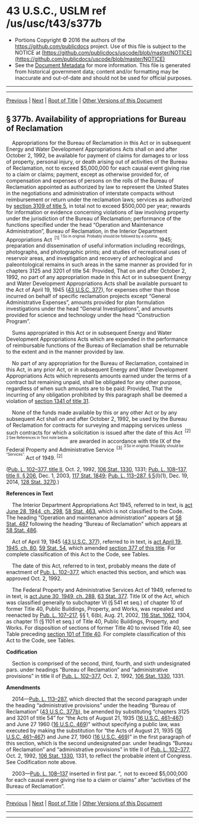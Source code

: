 ---
---

# 43 U.S.C., USLM ref /us/usc/t43/s377b

* Portions Copyright © 2016 the authors of the https://github.com/publicdocs project.
  Use of this file is subject to the NOTICE at [https://github.com/publicdocs/uscode/blob/master/NOTICE](https://github.com/publicdocs/uscode/blob/master/NOTICE)
* See the [Document Metadata](././../../../../..//README.md) for more information.
  This file is generated from historical government data; content and/or formatting may be inaccurate and out-of-date and should not be used for official purposes.

----------
----------

[Previous](./../../../../..//us/usc/t43/ch12/schI/m__us_usc_t43_s377a.md) | [Next](./../../../../..//us/usc/t43/ch12/schI/m__us_usc_t43_s378.md) | [Root of Title](./../../../../../) | [Other Versions of this Document](https://publicdocs.github.io/go/links?ns=uslm&ref=%2Fus%2Fusc%2Ft43%2Fs377b)

## § 377b. Availability of appropriations for Bureau of Reclamation

    Appropriations for the Bureau of Reclamation in this Act or in subsequent Energy and Water Development Appropriations Acts shall on and after October 2, 1992, be available for payment of claims for damages to or loss of property, personal injury, or death arising out of activities of the Bureau of Reclamation, not to exceed $5,000,000 for each causal event giving rise to a claim or claims; payment, except as otherwise provided for, of compensation and expenses of persons on the rolls of the Bureau of Reclamation appointed as authorized by law to represent the United States in the negotiations and administration of interstate compacts without reimbursement or return under the reclamation laws; services as authorized by [section 3109 of title 5][/us/usc/t5/s3109], in total not to exceed $500,000 per year; rewards for information or evidence concerning violations of law involving property under the jurisdiction of the Bureau of Reclamation; performance of the functions specified under the head “Operation and Maintenance Administration”, Bureau of Reclamation, in the Interior Department Appropriations Act  <sup>\[1\]</sup>  <sup><sup> 1 So in original. Probably should be followed by a comma. </sup></sup>  1945; preparation and dissemination of useful information including recordings, photographs, and photographic prints; and studies of recreational uses of reservoir areas, and investigation and recovery of archeological and paleontological remains in such areas in the same manner as provided for in chapters 3125 and 3201 of title 54: Provided, That on and after October 2, 1992, no part of any appropriation made in this Act or in subsequent Energy and Water Development Appropriations Acts shall be available pursuant to the Act of April 19, 1945 ([43 U.S.C. 377][/us/usc/t43/s377]), for expenses other than those incurred on behalf of specific reclamation projects except “General Administrative Expenses”, amounts provided for plan formulation investigations under the head “General Investigations”, and amounts provided for science and technology under the head “Construction Program”.

    Sums appropriated in this Act or in subsequent Energy and Water Development Appropriations Acts which are expended in the performance of reimbursable functions of the Bureau of Reclamation shall be returnable to the extent and in the manner provided by law.

    No part of any appropriation for the Bureau of Reclamation, contained in this Act, in any prior Act, or in subsequent Energy and Water Development Appropriations Acts which represents amounts earned under the terms of a contract but remaining unpaid, shall be obligated for any other purpose, regardless of when such amounts are to be paid: Provided, That the incurring of any obligation prohibited by this paragraph shall be deemed a violation of [section 1341 of title 31][/us/usc/t31/s1341].

    None of the funds made available by this or any other Act or by any subsequent Act shall on and after October 2, 1992, be used by the Bureau of Reclamation for contracts for surveying and mapping services unless such contracts for which a solicitation is issued after the date of this Act  <sup>\[2\]</sup>  <sup><sup> 2 See References in Text note below. </sup></sup>  are awarded in accordance with title IX of the Federal Property and Administrative Service  <sup>\[3\]</sup>  <sup><sup> 3 So in original. Probably should be “Services”. </sup></sup>  Act of 1949. <sup>\[2\]</sup> 

([Pub. L. 102–377, title II][/us/pl/102/377], Oct. 2, 1992, [106 Stat. 1330][/us/stat/106/1330], 1331; [Pub. L. 108–137, title II, § 206][/us/pl/108/137/s206], Dec. 1, 2003, [117 Stat. 1849][/us/stat/117/1849]; [Pub. L. 113–287, § 5][/us/pl/113/287/s5](l)(1), Dec. 19, 2014, [128 Stat. 3270][/us/stat/128/3270].)

 __References in Text__ 

    The Interior Department Appropriations Act 1945, referred to in text, is [act June 28, 1944, ch. 298][/us/act/1944-06-28/ch298], [58 Stat. 463][/us/stat/58/463], which is not classified to the Code. The heading “Operation and maintenance administration” appears at [58 Stat. 487][/us/stat/58/487] following the heading “Bureau of Reclamation” which appears at [58 Stat. 486][/us/stat/58/486].

    Act of April 19, 1945 ([43 U.S.C. 377][/us/usc/t43/s377]), referred to in text, is [act April 19, 1945, ch. 80][/us/act/1945-04-19/ch80], [59 Stat. 54][/us/stat/59/54], which amended [section 377 of this title][/us/usc/t43/s377]. For complete classification of this Act to the Code, see Tables.

    The date of this Act, referred to in text, probably means the date of enactment of [Pub. L. 102–377][/us/pl/102/377], which enacted this section, and which was approved Oct. 2, 1992.

    The Federal Property and Administrative Services Act of 1949, referred to in text, is [act June 30, 1949, ch. 288][/us/act/1949-06-30/ch288], [63 Stat. 377][/us/stat/63/377]. Title IX of the Act, which was classified generally to subchapter VI (§ 541 et seq.) of chapter 10 of former Title 40, Public Buildings, Property, and Works, was repealed and reenacted by [Pub. L. 107–217][/us/pl/107/217], §§ 1, 6(b), Aug. 21, 2002, [116 Stat. 1062][/us/stat/116/1062], 1304, as chapter 11 (§ 1101 et seq.) of Title 40, Public Buildings, Property, and Works. For disposition of sections of former Title 40 to revised Title 40, see Table preceding [section 101 of Title 40][/us/usc/t40/s101]. For complete classification of this Act to the Code, see Tables.

 __Codification__ 

    Section is comprised of the second, third, fourth, and sixth undesignated pars. under headings “Bureau of Reclamation” and “administrative provisions” in title II of [Pub. L. 102–377][/us/pl/102/377], Oct. 2, 1992, [106 Stat. 1330][/us/stat/106/1330], 1331.

 __Amendments__ 

    2014—[Pub. L. 113–287][/us/pl/113/287], which directed that the second paragraph under the heading “administrative provisions” under the heading “Bureau of Reclamation” ([43 U.S.C. 377b][/us/usc/t43/s377b]), be amended by substituting “chapters 3125 and 3201 of title 54” for “the Acts of August 21, 1935 ([16 U.S.C. 461–467][/us/usc/t16/s461–467]) and June 27 1960 ([16 U.S.C. 469][/us/usc/t16/s469])” without specifying a public law, was executed by making the substitution for “the Acts of August 21, 1935 ([16 U.S.C. 461–467][/us/usc/t16/s461–467]) and June 27, 1960 ([16 U.S.C. 469][/us/usc/t16/s469])” in the first paragraph of this section, which is the second undesignated par. under headings “Bureau of Reclamation” and “administrative provisions” in title II of [Pub. L. 102–377][/us/pl/102/377], Oct. 2, 1992, [106 Stat. 1330][/us/stat/106/1330], 1331, to reflect the probable intent of Congress. See Codification note above.

    2003—[Pub. L. 108–137][/us/pl/108/137] inserted in first par. “, not to exceed $5,000,000 for each causal event giving rise to a claim or claims” after “activities of the Bureau of Reclamation”.

----------

[Previous](./../../../../..//us/usc/t43/ch12/schI/m__us_usc_t43_s377a.md) | [Next](./../../../../..//us/usc/t43/ch12/schI/m__us_usc_t43_s378.md) | [Root of Title](./../../../../../) | [Other Versions of this Document](https://publicdocs.github.io/go/links?ns=uslm&ref=%2Fus%2Fusc%2Ft43%2Fs377b)

----------
----------

[/us/usc/t5/s3109]: https://publicdocs.github.io/go/links?ns=uslm&ref=%2Fus%2Fusc%2Ft5%2Fs3109
[/us/usc/t43/s377]: https://publicdocs.github.io/go/links?ns=uslm&ref=%2Fus%2Fusc%2Ft43%2Fs377
[/us/usc/t31/s1341]: https://publicdocs.github.io/go/links?ns=uslm&ref=%2Fus%2Fusc%2Ft31%2Fs1341
[/us/pl/102/377]: https://publicdocs.github.io/go/links?ns=uslm&ref=%2Fus%2Fpl%2F102%2F377
[/us/stat/106/1330]: https://publicdocs.github.io/go/links?ns=uslm&ref=%2Fus%2Fstat%2F106%2F1330
[/us/pl/108/137/s206]: https://publicdocs.github.io/go/links?ns=uslm&ref=%2Fus%2Fpl%2F108%2F137%2Fs206
[/us/stat/117/1849]: https://publicdocs.github.io/go/links?ns=uslm&ref=%2Fus%2Fstat%2F117%2F1849
[/us/pl/113/287/s5]: https://publicdocs.github.io/go/links?ns=uslm&ref=%2Fus%2Fpl%2F113%2F287%2Fs5
[/us/stat/128/3270]: https://publicdocs.github.io/go/links?ns=uslm&ref=%2Fus%2Fstat%2F128%2F3270
[/us/act/1944-06-28/ch298]: https://publicdocs.github.io/go/links?ns=uslm&ref=%2Fus%2Fact%2F1944-06-28%2Fch298
[/us/stat/58/463]: https://publicdocs.github.io/go/links?ns=uslm&ref=%2Fus%2Fstat%2F58%2F463
[/us/stat/58/487]: https://publicdocs.github.io/go/links?ns=uslm&ref=%2Fus%2Fstat%2F58%2F487
[/us/stat/58/486]: https://publicdocs.github.io/go/links?ns=uslm&ref=%2Fus%2Fstat%2F58%2F486
[/us/usc/t43/s377]: https://publicdocs.github.io/go/links?ns=uslm&ref=%2Fus%2Fusc%2Ft43%2Fs377
[/us/act/1945-04-19/ch80]: https://publicdocs.github.io/go/links?ns=uslm&ref=%2Fus%2Fact%2F1945-04-19%2Fch80
[/us/stat/59/54]: https://publicdocs.github.io/go/links?ns=uslm&ref=%2Fus%2Fstat%2F59%2F54
[/us/usc/t43/s377]: https://publicdocs.github.io/go/links?ns=uslm&ref=%2Fus%2Fusc%2Ft43%2Fs377
[/us/pl/102/377]: https://publicdocs.github.io/go/links?ns=uslm&ref=%2Fus%2Fpl%2F102%2F377
[/us/act/1949-06-30/ch288]: https://publicdocs.github.io/go/links?ns=uslm&ref=%2Fus%2Fact%2F1949-06-30%2Fch288
[/us/stat/63/377]: https://publicdocs.github.io/go/links?ns=uslm&ref=%2Fus%2Fstat%2F63%2F377
[/us/pl/107/217]: https://publicdocs.github.io/go/links?ns=uslm&ref=%2Fus%2Fpl%2F107%2F217
[/us/stat/116/1062]: https://publicdocs.github.io/go/links?ns=uslm&ref=%2Fus%2Fstat%2F116%2F1062
[/us/usc/t40/s101]: https://publicdocs.github.io/go/links?ns=uslm&ref=%2Fus%2Fusc%2Ft40%2Fs101
[/us/pl/102/377]: https://publicdocs.github.io/go/links?ns=uslm&ref=%2Fus%2Fpl%2F102%2F377
[/us/stat/106/1330]: https://publicdocs.github.io/go/links?ns=uslm&ref=%2Fus%2Fstat%2F106%2F1330
[/us/pl/113/287]: https://publicdocs.github.io/go/links?ns=uslm&ref=%2Fus%2Fpl%2F113%2F287
[/us/usc/t43/s377b]: https://publicdocs.github.io/go/links?ns=uslm&ref=%2Fus%2Fusc%2Ft43%2Fs377b
[/us/usc/t16/s461–467]: https://publicdocs.github.io/go/links?ns=uslm&ref=%2Fus%2Fusc%2Ft16%2Fs461%E2%80%93467
[/us/usc/t16/s469]: https://publicdocs.github.io/go/links?ns=uslm&ref=%2Fus%2Fusc%2Ft16%2Fs469
[/us/usc/t16/s461–467]: https://publicdocs.github.io/go/links?ns=uslm&ref=%2Fus%2Fusc%2Ft16%2Fs461%E2%80%93467
[/us/usc/t16/s469]: https://publicdocs.github.io/go/links?ns=uslm&ref=%2Fus%2Fusc%2Ft16%2Fs469
[/us/pl/102/377]: https://publicdocs.github.io/go/links?ns=uslm&ref=%2Fus%2Fpl%2F102%2F377
[/us/stat/106/1330]: https://publicdocs.github.io/go/links?ns=uslm&ref=%2Fus%2Fstat%2F106%2F1330
[/us/pl/108/137]: https://publicdocs.github.io/go/links?ns=uslm&ref=%2Fus%2Fpl%2F108%2F137


